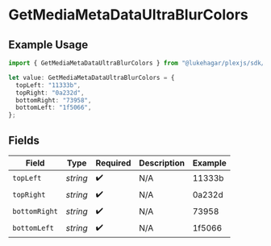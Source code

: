 # GetMediaMetaDataUltraBlurColors

## Example Usage

```typescript
import { GetMediaMetaDataUltraBlurColors } from "@lukehagar/plexjs/sdk/models/operations";

let value: GetMediaMetaDataUltraBlurColors = {
  topLeft: "11333b",
  topRight: "0a232d",
  bottomRight: "73958",
  bottomLeft: "1f5066",
};
```

## Fields

| Field              | Type               | Required           | Description        | Example            |
| ------------------ | ------------------ | ------------------ | ------------------ | ------------------ |
| `topLeft`          | *string*           | :heavy_check_mark: | N/A                | 11333b             |
| `topRight`         | *string*           | :heavy_check_mark: | N/A                | 0a232d             |
| `bottomRight`      | *string*           | :heavy_check_mark: | N/A                | 73958              |
| `bottomLeft`       | *string*           | :heavy_check_mark: | N/A                | 1f5066             |